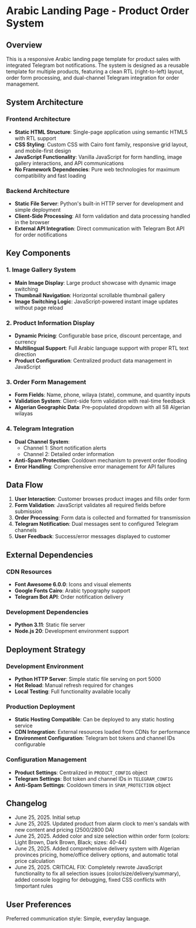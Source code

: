 # Arabic Landing Page - Product Order System

## Overview

This is a responsive Arabic landing page template for product sales with integrated Telegram bot notifications. The system is designed as a reusable template for multiple products, featuring a clean RTL (right-to-left) layout, order form processing, and dual-channel Telegram integration for order management.

## System Architecture

### Frontend Architecture
- **Static HTML Structure**: Single-page application using semantic HTML5 with RTL support
- **CSS Styling**: Custom CSS with Cairo font family, responsive grid layout, and mobile-first design
- **JavaScript Functionality**: Vanilla JavaScript for form handling, image gallery interactions, and API communications
- **No Framework Dependencies**: Pure web technologies for maximum compatibility and fast loading

### Backend Architecture
- **Static File Server**: Python's built-in HTTP server for development and simple deployment
- **Client-Side Processing**: All form validation and data processing handled in the browser
- **External API Integration**: Direct communication with Telegram Bot API for order notifications

## Key Components

### 1. Image Gallery System
- **Main Image Display**: Large product showcase with dynamic image switching
- **Thumbnail Navigation**: Horizontal scrollable thumbnail gallery
- **Image Switching Logic**: JavaScript-powered instant image updates without page reload

### 2. Product Information Display
- **Dynamic Pricing**: Configurable base price, discount percentage, and currency
- **Multilingual Support**: Full Arabic language support with proper RTL text direction
- **Product Configuration**: Centralized product data management in JavaScript

### 3. Order Form Management
- **Form Fields**: Name, phone, wilaya (state), commune, and quantity inputs
- **Validation System**: Client-side form validation with real-time feedback
- **Algerian Geographic Data**: Pre-populated dropdown with all 58 Algerian wilayas

### 4. Telegram Integration
- **Dual Channel System**: 
  - Channel 1: Short notification alerts
  - Channel 2: Detailed order information
- **Anti-Spam Protection**: Cooldown mechanism to prevent order flooding
- **Error Handling**: Comprehensive error management for API failures

## Data Flow

1. **User Interaction**: Customer browses product images and fills order form
2. **Form Validation**: JavaScript validates all required fields before submission
3. **Order Processing**: Form data is collected and formatted for transmission
4. **Telegram Notification**: Dual messages sent to configured Telegram channels
5. **User Feedback**: Success/error messages displayed to customer

## External Dependencies

### CDN Resources
- **Font Awesome 6.0.0**: Icons and visual elements
- **Google Fonts Cairo**: Arabic typography support
- **Telegram Bot API**: Order notification delivery

### Development Dependencies
- **Python 3.11**: Static file server
- **Node.js 20**: Development environment support

## Deployment Strategy

### Development Environment
- **Python HTTP Server**: Simple static file serving on port 5000
- **Hot Reload**: Manual refresh required for changes
- **Local Testing**: Full functionality available locally

### Production Deployment
- **Static Hosting Compatible**: Can be deployed to any static hosting service
- **CDN Integration**: External resources loaded from CDNs for performance
- **Environment Configuration**: Telegram bot tokens and channel IDs configurable

### Configuration Management
- **Product Settings**: Centralized in `PRODUCT_CONFIG` object
- **Telegram Settings**: Bot token and channel IDs in `TELEGRAM_CONFIG`
- **Anti-Spam Settings**: Cooldown timers in `SPAM_PROTECTION` object

## Changelog
- June 25, 2025. Initial setup
- June 25, 2025. Updated product from alarm clock to men's sandals with new content and pricing (2500/2800 DA)
- June 25, 2025. Added color and size selection within order form (colors: Light Brown, Dark Brown, Black; sizes: 40-44)
- June 25, 2025. Added comprehensive delivery system with Algerian provinces pricing, home/office delivery options, and automatic total price calculation
- June 25, 2025. CRITICAL FIX: Completely rewrote JavaScript functionality to fix all selection issues (color/size/delivery/summary), added console logging for debugging, fixed CSS conflicts with !important rules

## User Preferences

Preferred communication style: Simple, everyday language.